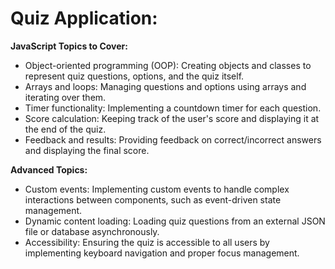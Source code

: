 # Quiz Application:

**JavaScript Topics to Cover:**

- Object-oriented programming (OOP): Creating objects and classes to represent quiz questions, options, and the quiz itself.
- Arrays and loops: Managing questions and options using arrays and iterating over them.
- Timer functionality: Implementing a countdown timer for each question.
- Score calculation: Keeping track of the user's score and displaying it at the end of the quiz.
- Feedback and results: Providing feedback on correct/incorrect answers and displaying the final score.

**Advanced Topics:**

- Custom events: Implementing custom events to handle complex interactions between components, such as event-driven state management.
- Dynamic content loading: Loading quiz questions from an external JSON file or database asynchronously.
- Accessibility: Ensuring the quiz is accessible to all users by implementing keyboard navigation and proper focus management.
